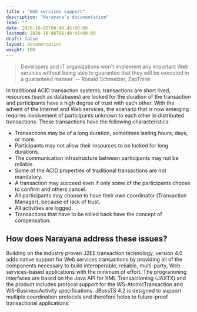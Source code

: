 ```yaml
---
title : "Web services support"
description: "Narayana's documentation"
lead: ""
date: 2020-10-06T08:48:45+00:00
lastmod: 2020-10-06T08:48:45+00:00
draft: false
layout: documentation
weight: 100
---
```

> Developers and IT organizations won\'t implement any important Web
services without being able to guarantee that they will be executed in a
guaranteed manner. \-- Ronald Schmelzer, ZapThink

In traditional ACID transaction systems, transactions are short lived,
resources (such as databases) are locked for the duration of the
transaction and participants have a high degree of trust with each
other. With the advent of the Internet and Web services, the scenario
that is now emerging requires involvement of participants unknown to
each other in distributed transactions. These transactions have the
following characteristics:

-   Transactions may be of a long duration, sometimes lasting hours,
    days, or more.
-   Participants may not allow their resources to be locked for long
    durations.
-   The communication infrastructure between participants may not be
    reliable.
-   Some of the ACID properties of traditional transactions are not
    mandatory.
-   A transaction may succeed even if only some of the participants
    choose to confirm and others cancel.
-   All participants may choose to have their own coordinator
    (Transaction Manager), because of lack of trust.
-   All activities are logged.
-   Transactions that have to be rolled back have the concept of
    compensation.

How does Narayana address these issues?
---------------------------------------

Building on the industry proven J2EE transaction technology, version 4.0
adds native support for Web services transactions by providing all of
the components necessary to build interoperable, reliable, multi-party,
Web services-based applications with the minimum of effort. The
programming interfaces are based on the Java API for XML Transactioning
(JAXTX) and the product includes protocol support for the
WS-AtomicTransaction and WS-BusinessActivity specifications. JBossTS 4.2
is designed to support multiple coordination protocols and therefore
helps to future-proof transactional applications.

